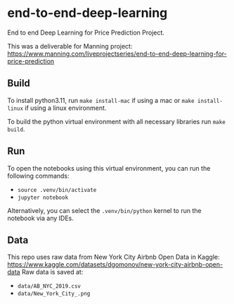 # end-to-end-deep-learning

End to end Deep Learning for Price Prediction Project.

This was a deliverable for Manning project: https://www.manning.com/liveprojectseries/end-to-end-deep-learning-for-price-prediction

## Build
To install python3.11, run `make install-mac` if using a mac or `make install-linux` if using a linux environment.

To build the python virtual environment with all necessary libraries run `make build`.

## Run

To open the notebooks using this virtual environment, you can run the following commands:
* `source .venv/bin/activate`
* `jupyter notebook`

Alternatively, you can select the `.venv/bin/python` kernel to run the notebook via any IDEs.

## Data

This repo uses raw data from New York City Airbnb Open Data in Kaggle: https://www.kaggle.com/datasets/dgomonov/new-york-city-airbnb-open-data
Raw data is saved at: 
* `data/AB_NYC_2019.csv`
* `data/New_York_City_.png`
